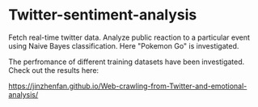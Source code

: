# Twitter-sentiment-analysis

Fetch real-time twitter data. Analyze public reaction to a particular event using Naive Bayes classification. 
Here "Pokemon Go" is investigated. 

The perfromance of different training datasets have been investigated. Check out the results here:

https://jinzhenfan.github.io/Web-crawling-from-Twitter-and-emotional-analysis/
